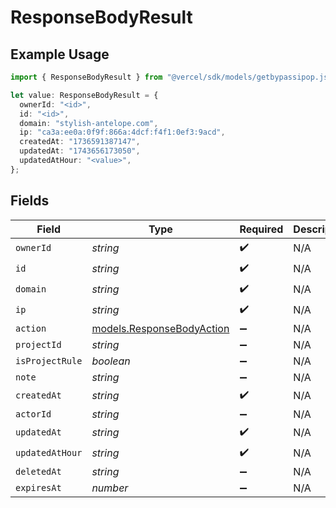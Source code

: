 # ResponseBodyResult

## Example Usage

```typescript
import { ResponseBodyResult } from "@vercel/sdk/models/getbypassipop.js";

let value: ResponseBodyResult = {
  ownerId: "<id>",
  id: "<id>",
  domain: "stylish-antelope.com",
  ip: "ca3a:ee0a:0f9f:866a:4dcf:f4f1:0ef3:9acd",
  createdAt: "1736591387147",
  updatedAt: "1743656173050",
  updatedAtHour: "<value>",
};
```

## Fields

| Field                                                        | Type                                                         | Required                                                     | Description                                                  |
| ------------------------------------------------------------ | ------------------------------------------------------------ | ------------------------------------------------------------ | ------------------------------------------------------------ |
| `ownerId`                                                    | *string*                                                     | :heavy_check_mark:                                           | N/A                                                          |
| `id`                                                         | *string*                                                     | :heavy_check_mark:                                           | N/A                                                          |
| `domain`                                                     | *string*                                                     | :heavy_check_mark:                                           | N/A                                                          |
| `ip`                                                         | *string*                                                     | :heavy_check_mark:                                           | N/A                                                          |
| `action`                                                     | [models.ResponseBodyAction](../models/responsebodyaction.md) | :heavy_minus_sign:                                           | N/A                                                          |
| `projectId`                                                  | *string*                                                     | :heavy_minus_sign:                                           | N/A                                                          |
| `isProjectRule`                                              | *boolean*                                                    | :heavy_minus_sign:                                           | N/A                                                          |
| `note`                                                       | *string*                                                     | :heavy_minus_sign:                                           | N/A                                                          |
| `createdAt`                                                  | *string*                                                     | :heavy_check_mark:                                           | N/A                                                          |
| `actorId`                                                    | *string*                                                     | :heavy_minus_sign:                                           | N/A                                                          |
| `updatedAt`                                                  | *string*                                                     | :heavy_check_mark:                                           | N/A                                                          |
| `updatedAtHour`                                              | *string*                                                     | :heavy_check_mark:                                           | N/A                                                          |
| `deletedAt`                                                  | *string*                                                     | :heavy_minus_sign:                                           | N/A                                                          |
| `expiresAt`                                                  | *number*                                                     | :heavy_minus_sign:                                           | N/A                                                          |